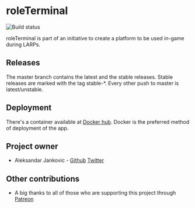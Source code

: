 # roleTerminal
![Build status](https://api.travis-ci.org/yxeri/roleTerminal.svg)

roleTerminal is part of an initiative to create a platform to be used in-game during LARPs.

## Releases

The master branch contains the latest and the stable releases. Stable releases are marked with the tag stable-*. Every other push to master is latest/unstable.

## Deployment

There's a container available at [Docker hub](https://hub.docker.com/r/yxeri/roleterminal/). Docker is the preferred method of deployment of the app.

## Project owner

* Aleksandar Jankovic - [Github](https://github.com/yxeri) [Twitter](https://twitter.com/yxeri)

## Other contributions

* A big thanks to all of those who are supporting this project through [Patreon](http://patreon.com/yxeri)
